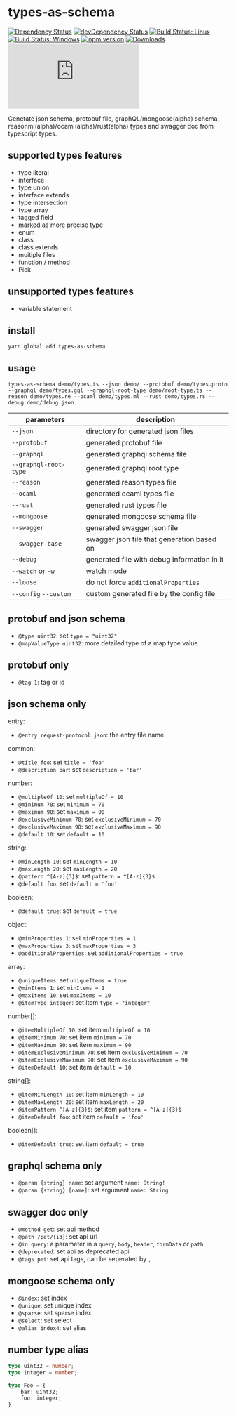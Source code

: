 # types-as-schema

[![Dependency Status](https://david-dm.org/plantain-00/types-as-schema.svg)](https://david-dm.org/plantain-00/types-as-schema)
[![devDependency Status](https://david-dm.org/plantain-00/types-as-schema/dev-status.svg)](https://david-dm.org/plantain-00/types-as-schema#info=devDependencies)
[![Build Status: Linux](https://travis-ci.org/plantain-00/types-as-schema.svg?branch=master)](https://travis-ci.org/plantain-00/types-as-schema)
[![Build Status: Windows](https://ci.appveyor.com/api/projects/status/github/plantain-00/types-as-schema?branch=master&svg=true)](https://ci.appveyor.com/project/plantain-00/types-as-schema/branch/master)
[![npm version](https://badge.fury.io/js/types-as-schema.svg)](https://badge.fury.io/js/types-as-schema)
[![Downloads](https://img.shields.io/npm/dm/types-as-schema.svg)](https://www.npmjs.com/package/types-as-schema)
[![type-coverage](https://img.shields.io/badge/dynamic/json.svg?label=type-coverage&prefix=%E2%89%A5&suffix=%&query=$.typeCoverage.atLeast&uri=https%3A%2F%2Fraw.githubusercontent.com%2Fplantain-00%2Ftypes-as-schema%2Fmaster%2Fpackage.json)](https://github.com/plantain-00/types-as-schema)

Genetate json schema, protobuf file, graphQL/mongoose(alpha) schema, reasonml(alpha)/ocaml(alpha)/rust(alpha) types and swagger doc from typescript types.

## supported types features

+ type literal
+ interface
+ type union
+ interface extends
+ type intersection
+ type array
+ tagged field
+ marked as more precise type
+ enum
+ class
+ class extends
+ muitiple files
+ function / method
+ Pick

## unsupported types features

+ variable statement

## install

`yarn global add types-as-schema`

## usage

`types-as-schema demo/types.ts --json demo/ --protobuf demo/types.proto --graphql demo/types.gql --graphql-root-type demo/root-type.ts --reason demo/types.re --ocaml demo/types.ml --rust demo/types.rs --debug demo/debug.json`

parameters | description
--- | ---
`--json` | directory for generated json files
`--protobuf` | generated protobuf file
`--graphql` | generated graphql schema file
`--graphql-root-type` | generated graphql root type
`--reason` | generated reason types file
`--ocaml` | generated ocaml types file
`--rust` | generated rust types file
`--mongoose` | generated mongoose schema file
`--swagger` | generated swagger json file
`--swagger-base` | swagger json file that generation based on
`--debug` | generated file with debug information in it
`--watch` or `-w` | watch mode
`--loose` | do not force `additionalProperties`
`--config` `--custom` | custom generated file by the config file

## protobuf and json schema

+ `@type uint32`: set `type = "uint32"`
+ `@mapValueType uint32`: more detailed type of a map type value

## protobuf only

+ `@tag 1`: tag or id

## json schema only

entry:

+ `@entry request-protocol.json`: the entry file name

common:

+ `@title foo`: set `title = 'foo'`
+ `@description bar`: set `description = 'bar'`

number:

+ `@multipleOf 10`: set `multipleOf = 10`
+ `@minimum 70`: set `minimum = 70`
+ `@maximum 90`: set `maximum = 90`
+ `@exclusiveMinimum 70`: set `exclusiveMinimum = 70`
+ `@exclusiveMaximum 90`: set `exclusiveMaximum = 90`
+ `@default 10`: set `default = 10`

string:

+ `@minLength 10`: set `minLength = 10`
+ `@maxLength 20`: set `maxLength = 20`
+ `@pattern ^[A-z]{3}$`: set `pattern = ^[A-z]{3}$`
+ `@default foo`: set `default = 'foo'`

boolean:

+ `@default true`: set `default = true`

object:

+ `@minProperties 1`: set `minProperties = 1`
+ `@maxProperties 3`: set `maxProperties = 3`
+ `@additionalProperties`: set `additionalProperties = true`

array:

+ `@uniqueItems`: set `uniqueItems = true`
+ `@minItems 1`: set `minItems = 1`
+ `@maxItems 10`: set `maxItems = 10`
+ `@itemType integer`: set item `type = "integer"`

number[]:

+ `@itemMultipleOf 10`: set item `multipleOf = 10`
+ `@itemMinimum 70`: set item `minimum = 70`
+ `@itemMaximum 90`: set item `maximum = 90`
+ `@itemExclusiveMinimum 70`: set item `exclusiveMinimum = 70`
+ `@itemExclusiveMaximum 90`: set item `exclusiveMaximum = 90`
+ `@itemDefault 10`: set item `default = 10`

string[]:

+ `@itemMinLength 10`: set item `minLength = 10`
+ `@itemMaxLength 20`: set item `maxLength = 20`
+ `@itemPattern ^[A-z]{3}$`: set item `pattern = ^[A-z]{3}$`
+ `@itemDefault foo`: set item `default = 'foo'`

boolean[]:

+ `@itemDefault true`: set item `default = true`

## graphql schema only

+ `@param {string} name`: set argument `name: String!`
+ `@param {string} [name]`: set argument `name: String`

## swagger doc only

+ `@method get`: set api method
+ `@path /pet/{id}`: set api url
+ `@in query`: a parameter in a `query`, `body`, `header`, `formData` or `path`
+ `@deprecated`: set api as deprecated api
+ `@tags pet`: set api tags, can be seperated by `,`

## mongoose schema only

+ `@index`: set index
+ `@unique`: set unique index
+ `@sparse`: set sparse index
+ `@select`: set select
+ `@alias index4`: set alias

## number type alias

```ts
type uint32 = number;
type integer = number;

type Foo = {
    bar: uint32;
    foo: integer;
}
```
